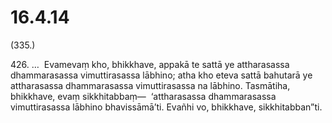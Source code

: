 # 16.4.14

(335.)

426\. …  Evamevaṃ kho, bhikkhave, appakā te sattā ye attharasassa dhammarasassa vimuttirasassa lābhino; atha kho eteva sattā bahutarā ye attharasassa dhammarasassa vimuttirasassa na lābhino. Tasmātiha, bhikkhave, evaṃ sikkhitabbaṃ—  ‘attharasassa dhammarasassa vimuttirasassa lābhino bhavissāmā’ti. Evañhi vo, bhikkhave, sikkhitabban”ti.
